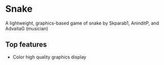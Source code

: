 # Snake
 A lightweight, graphics-based game of snake by Skparab1, AninditP, and AdvaitaG (musician)
 
## Top features
- Color high quality graphics display
  
